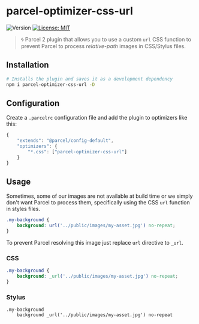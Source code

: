 # parcel-optimizer-css-url

![Version](https://img.shields.io/npm/v/parcel-optimizer-css-url)
[![License: MIT](https://img.shields.io/badge/License-MIT-yellow.svg)](#)

> 🌀 Parcel 2 plugin that allows you to use a custom `url` CSS function to prevent Parcel to process *relative-path* images in CSS/Stylus files.

## Installation

```sh
# Installs the plugin and saves it as a development dependency
npm i parcel-optimizer-css-url -D
```

## Configuration

Create a `.parcelrc` configuration file and add the plugin to optimizers like this:

```js
{
	"extends": "@parcel/config-default",
	"optimizers": {
		"*.css": ["parcel-optimizer-css-url"]
	}
}
```

## Usage

Sometimes, some of our images are not available at build time or we simply don't
want Parcel to process them, specifically using the CSS `url` function in styles files.

```css
.my-background {
	background: url('../public/images/my-asset.jpg') no-repeat;
}
```

To prevent Parcel resolving this image just replace `url` directive to `_url`.

### CSS
```css
.my-background {
	background: _url('../public/images/my-asset.jpg') no-repeat;
}
```

### Stylus
```stylus
.my-background
	background _url('../public/images/my-asset.jpg') no-repeat
```
